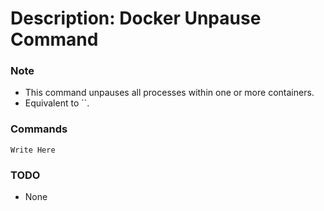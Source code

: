 # Description: Docker Unpause Command

### Note
* This command unpauses all processes within one or more containers.
* Equivalent to ``.

### Commands
```
Write Here
```

### TODO
* None
